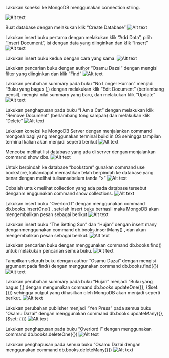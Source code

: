 Lakukan koneksi ke MongoDB menggunakan connection string. 

![Alt text](MOD2_01.png)

Buat database dengan melakukan klik “Create Database”
![Alt text](MOD2_02.png)

Lakukan insert buku pertama dengan melakukan klik “Add Data”, pilih “Insert Document”, isi dengan data yang diinginkan dan klik “Insert”
![Alt text](MOD2_03.png)

Lakukan insert buku kedua dengan cara yang sama.
![Alt text](MOD2_04.png)

Lakukan pencarian buku dengan author “Osamu Dazai” dengan mengisi filter yang diinginkan dan klik “Find”
![Alt text](MOD2_05.png)

Lakukan perubahan summary pada buku “No Longer Human” menjadi “Buku yang bagus (,) dengan melakukan klik “Edit Document” (berlambang pensil), mengisi nilai summary yang baru, dan melakukan klik “Update”
![Alt text](MOD2_06.png)

Lakukan penghapusan pada buku “I Am a Cat” dengan melakukan klik “Remove Document” (berlambang tong sampah) dan melakukan klik “Delete”
![Alt text](MOD2_07.png)

Lakukan koneksi ke MongoDB Server dengan menjalankan command mongosh bagi yang menggunakan terminal build in OS sehingga tampilan terminal kalian akan menjadi seperti berikut
![Alt text](MOD2_08.png)

Mencoba melihat list database yang ada di server dengan menjalankan command show dbs.
![Alt text](MOD2_09.png)

Untuk berpindah ke database “bookstore” gunakan command use bookstore, kaliandapat memastikan telah berpindah ke database yang benar dengan melihat tulisansebelum tanda “>”
![Alt text](MOD2_10.png)

Cobalah untuk melihat collection yang ada pada database tersebut denganm enggunakan command show collections.
![Alt text](MOD2_11.png)

Lakukan insert buku “Overlord I” dengan menggunakan command db.books.insertOne() , setelah insert buku berhasil maka MongoDB akan mengembalikan pesan sebagai berikut
![Alt text](MOD2_12.png)

Lakukan insert buku “The Setting Sun” dan “Hujan” dengan insert many denganmenggunakan command db.books.insertMany(<data kalian>) , dan akan mengembalikan pesan sebagai berikut.
![Alt text](MOD2_13.png)

Lakukan pencarian buku dengan menggunakan command db.books.find() untuk melakukan pencarian semua buku.
![Alt text](MOD2_14.png)

Tampilkan seluruh buku dengan author “Osamu Dazai” dengan mengisi argument pada find() dengan menggunakan command db.books.find({<filter yang ingin diisi>})
![Alt text](MOD2_15.png)

Lakukan perubahan summary pada buku “Hujan” menjadi “Buku yang bagus (<NAMA>,<NIM>) dengan mengunakan command db.books.updateOne({<filter>}, {$set: {<data yang akan di update>}}) sehingga output yang dihasilkan oleh MongoDB akan menjadi seperti berikut.
![Alt text](MOD2_16.png)

Lakukan perubahan publisher menjadi “Yen Press” pada semua buku “Osamu Dazai” dengan menggunakan command db.books.updateMany({<filter>}, {$set: {<data yang akan di update>}})
![Alt text](MOD2_17.png)

Lakukan penghapusan pada buku “Overlord I” dengan menggunakan command db.books.deleteOne({})
![Alt text](MOD2_18.png)

Lakukan penghapusan pada semua buku “Osamu Dazai dengan menggunakan command db.books.deleteMany({})
![Alt text](MOD2_19.png)

